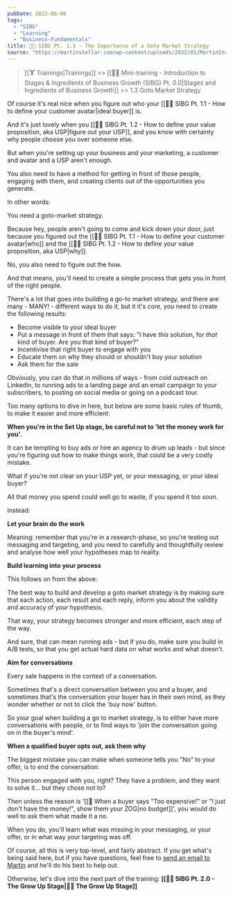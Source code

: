 ```yaml
---
pubDate: 2022-06-06
tags:
  - "SIBG"
  - "Learning"
  - "Business-Fundamentals"
title: 👨‍🎓 SIBG Pt. 1.3 - The Importance of a Goto Market Strategy
source: "https://martinstellar.com/wp-content/uploads/2022/01/MartinStellar_Coaching_Illustrations-Mini-training_GrowthStagesAndIngredients_GotoMarket-Strateg.jpeg"
---
```


>[[🏋️ Trainings|Trainings]] >> [[👨‍🎓 Mini-training - Introduction to Stages & Ingredients of Business Growth (SIBG) Pt. 0.0|Stages and Ingredients of Business Growth]] >> 1.3 Goto Market Strategy

Of course it's real nice when you figure out who your [[👨‍🎓 SIBG Pt. 1.1 - How to define your customer avatar|ideal buyer]] is.

And it's just lovely when you [[👨‍🎓 SIBG Pt. 1.2 - How to define your value proposition, aka USP|figure out your USP]], and you know with certainty why people choose you over someone else.

But when you're setting up your business and your marketing, a customer and avatar and a USP aren't enough.

You also need to have a method for getting in front of those people, engaging with them, and creating clients out of the opportunities you generate.

In other words:

You need a goto-market strategy.

Because hey, people aren't going to come and kick down your door, just because you figured out the [[👨‍🎓 SIBG Pt. 1.1 - How to define your customer avatar|who]] and the [[👨‍🎓 SIBG Pt. 1.2 - How to define your value proposition, aka USP|why]].

No, you also need to figure out the how.

And that means, you'll need to create a simple process that gets you in front of the right people.

There's a lot that goes into building a go-to market strategy, and there are many - MANY! - different ways to do it, but it it's core, you need to create the following results:

- Become visible to your ideal buyer
- Put a message in front of them that says: "I have *this* solution, for *that* kind of buyer. Are you that kind of buyer?"
- Incentivise that right buyer to engage with you
- Educate them on why they should or shouldn't buy your solution
- Ask them for the sale

Obviously, you can do that in millions of ways - from cold outreach on LinkedIn, to running ads to a landing page and an email campaign to your subscribers, to posting on social media or going on a podcast tour.

Too many options to dive in here, but below are some basic rules of thumb, to make it easier and more efficient:

**When you're in the Set Up stage, be careful not to 'let the money work for you'.**

It can be tempting to buy ads or hire an agency to drum up leads - but since you're figuring out how to make things work, that could be a very costly mistake.

What if you're not clear on your USP yet, or your messaging, or your ideal buyer?

All that money you spend could well go to waste, if you spend it too soon.

Instead:

**Let your brain do the work**

Meaning: remember that you're in a research-phase, so you're testing out messaging and targeting, and you need to carefully and thoughtfully review and analyse how well your hypotheses map to reality.

**Build learning into your process**

This follows on from the above:

The best way to build and develop a goto market strategy is by making sure that each action, each result and each reply, inform you about the validity and accuracy of your hypothesis.

That way, your strategy becomes stronger and more efficient, each step of the way.

And sure, that can mean running ads - but if you do, make sure you build in A/B tests, so that you get actual hard data on what works and what doesn't.

**Aim for conversations**

Every sale happens in the context of a conversation.

Sometimes that's a direct conversation between you and a buyer, and sometimes that's the conversation your buyer has in their own mind, as they wonder whether or not to click the 'buy now' button.

So your goal when building a go to market strategy, is to either have more conversations with people, or to find ways to 'join the conversation going on in the buyer's mind'.

**When a qualified buyer opts out, ask them why**

The biggest mistake you can make when someone tells you "No" to your offer, is to end the conversation.

This person engaged with you, right? They have a problem, and they want to solve it... but they chose not to?

Then unless the reason is '[[📄 When a buyer says "Too expensive!" or "I just don't have the money!", show them your ZOG|no budget]]', you would do well to ask them what made it a no.

When you do, you'll learn what was missing in your messaging, or your offer, or in what way your targeting was off.

Of course, all this is very top-level, and fairly abstract. If you get what's being said here, but if you have questions, feel free to [send an email to Martin](mailto:sfc@martinstellar.com) and he'll do his best to help out.

Otherwise, let's dive into the next part of the training: **[[👨‍🎓 SIBG Pt. 2.0 - The Grow Up Stage|🧑‍🎓 The Grow Up Stage]]**